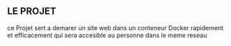 ## LE PROJET

ce Projet sert a demarer un site web dans un conteneur Docker 
rapidement et efficacement qui sera accesible au personne dans le meme reseau



